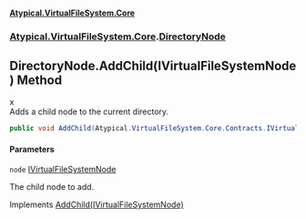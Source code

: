 #### [Atypical.VirtualFileSystem.Core](VirtualFileSystem.md 'VirtualFileSystem')
### [Atypical.VirtualFileSystem.Core](VirtualFileSystem.md#Atypical.VirtualFileSystem.Core 'Atypical.VirtualFileSystem.Core').[DirectoryNode](DirectoryNode.md 'Atypical.VirtualFileSystem.Core.DirectoryNode')

## DirectoryNode.AddChild(IVirtualFileSystemNode) Method

x  
                Adds a child node to the current directory.

```csharp
public void AddChild(Atypical.VirtualFileSystem.Core.Contracts.IVirtualFileSystemNode node);
```
#### Parameters

<a name='Atypical.VirtualFileSystem.Core.DirectoryNode.AddChild(Atypical.VirtualFileSystem.Core.Contracts.IVirtualFileSystemNode).node'></a>

`node` [IVirtualFileSystemNode](IVirtualFileSystemNode.md 'Atypical.VirtualFileSystem.Core.Contracts.IVirtualFileSystemNode')

The child node to add.

Implements [AddChild(IVirtualFileSystemNode)](IDirectoryNode.AddChild(IVirtualFileSystemNode).md 'Atypical.VirtualFileSystem.Core.Contracts.IDirectoryNode.AddChild(Atypical.VirtualFileSystem.Core.Contracts.IVirtualFileSystemNode)')